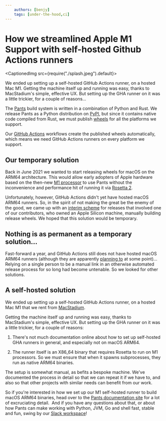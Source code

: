 ```yaml
---
    authors: [benjy]
    tags: [under-the-hood,ci]
---
```


# How we streamlined Apple M1 Support with self-hosted Github Actions runners

<CaptionedImg src={require("./splash.jpeg").default}></CaptionedImg>

We ended up setting up a self-hosted GitHub Actions runner, on a hosted Mac M1. Getting the machine itself up and running was easy, thanks to MacStadium's simple, effective UX. But setting up the GHA runner on it was a little trickier, for a couple of reasons...

<!--truncate-->

The [Pants](https://pantsbuild.org/) build system is written in a combination of Python and Rust. We release Pants as a Python distribution on [PyPI](https://pypi.org/project/pantsbuild.pants/), but since it contains native code compiled from Rust, we must publish [wheels](https://packaging.python.org/en/latest/guides/distributing-packages-using-setuptools/#wheels) for all the platforms we support.

Our [GitHub Actions](https://github.com/features/actions) workflows create the published wheels automatically, which means we need GitHub Actions runners on every platform we support.

## Our temporary solution

Back in June 2021 we wanted to start releasing wheels for macOS on the ARM64 architecture. This would allow early adopters of Apple hardware based on the then-new [M1 processor](https://en.wikipedia.org/wiki/Apple_M1) to use Pants without the inconvenience and performance hit of running it via [Rosetta 2](https://support.apple.com/en-us/HT211861).

Unfortunately, however, GitHub Actions didn't yet have hosted macOS ARM64 runners. So, in the spirit of not making the great be the enemy of the good, we came up with an [interim scheme](__GHOST_URL__/how-we-added-apple-silicon-support-to-pants/) for releases that involved one of our contributors, who owned an Apple Silicon machine, manually building release wheels. We hoped that this solution would be temporary.

## Nothing is as permanent as a temporary solution...

Fast-forward a year, and GitHub Actions still does not have hosted macOS ARM64 runners (although they are apparently [planning to](https://github.com/github/roadmap/issues/528) at some point)... Relying on a single person to be a manual link in an otherwise automated release process for so long had become untenable. So we looked for other solutions.

## A self-hosted solution

We ended up setting up a self-hosted GitHub Actions runner, on a hosted Mac M1 that we rent from [MacStadium](https://www.macstadium.com/).

Getting the machine itself up and running was easy, thanks to MacStadium's simple, effective UX. But setting up the GHA runner on it was a little trickier, for a couple of reasons:

1. There's not much documentation online about how to set up self-hosted GHA runners in general, and especially not on macOS ARM64.

2. The runner itself is an X86_64 binary that requires Rosetta to run on M1 processors. So we must ensure that when it spawns subprocesses, they run as native ARM64 binaries.

The setup is somewhat manual, as befits a bespoke machine. We've documented the process in detail so that we can repeat it if we have to, and also so that other projects with similar needs can benefit from our work.

So if you're interested in how we set up our M1 self-hosted runner to build macOS ARM64 binaries, head over to the [Pants documentation site](https://www.pantsbuild.org/v2.12/docs/ci-for-macos-on-arm64) for a lot of excruciating detail.  And if you have any questions about that, or about how Pants can make working with Python, JVM, Go and shell fast, stable and fun, swing by our [Slack workspace](https://www.pantsbuild.org/docs/getting-help#slack)!